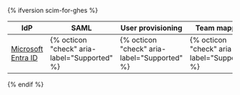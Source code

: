 {% ifversion scim-for-ghes %}

IdP | SAML | User provisioning | Team mapping|
--- | --- | ---------------- | --------- |
[Microsoft Entra ID](/admin/identity-and-access-management/using-saml-for-enterprise-iam/configuring-authentication-and-provisioning-for-your-enterprise-using-azure-ad) | {% octicon "check" aria-label="Supported" %} | {% octicon "check" aria-label="Supported" %}| {% octicon "check" aria-label="Supported" %} |

{% endif %}
